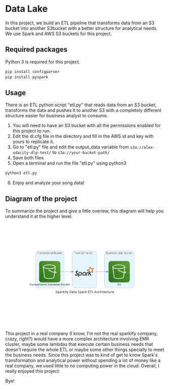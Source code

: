# Data Lake

In this project, we build an ETL pipeline that transforms data from an S3 bucket into another S3bucket with a better structure for analytical needs. We use Spark and AWS S3 buckets for this project.

## Required packages
Python 3 is required for this project.
```bash
pip install configparser
pip install pyspark 
```

## Usage
There is an ETL python script "etl.py" that reads data from an S3 bucket, transforms the data and pushes it to another S3 with a completely different structure easier for business analyst to consume.

1. You will need to have an S3 bucket with all the permissions enabled for this project to run. 
2. Edit the dl.cfg file in the directory and fill in the AWS id and key with yours to replicate it.
3. Go to "etl.py" file and edit the output_data variable from ```s3a://alex-udacity-dlp-test/``` to ```s3a://your-bucket-path/```
4. Save both files
5. Open a terminal and run the file "etl.py" using python3
```bash
python3 etl.py
```
6. Enjoy and analyze your song data!



## Diagram of the project
To summarize the project and give a little overiew, this diagram will help you understand it at the higher level.
![Screenshot](sparkify_data_spark_etl_architecture.png)

This project in a real company (I know, I'm not the real sparkify company, crazy, right?) would have a more complex architecture involving EMR cluster, maybe some lambdas that execute certain business needs that doesn't require the whole ETL or maybe some other things specially to meet the business needs. Since this project was to kind of get to know Spark's transformation and analytical power without spending a lot of money like a real company, we used little to no computing power in the cloud.
Overall, I really enjoyed this project.

Bye!